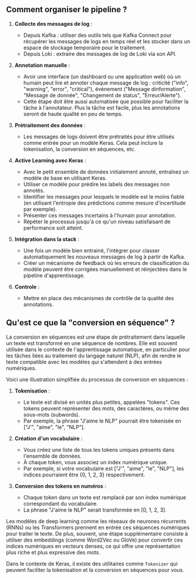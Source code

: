 ## Comment organiser le pipeline ?

1. **Collecte des messages de log** :
   - Depuis Kafka : utiliser des outils tels que Kafka Connect pour récupérer les messages de logs en temps réel et les stocker dans un espace de stockage temporaire pour le traitement.
   - Depuis Loki : extraire des messages de log de Loki via son API.

2. **Annotation manuelle** : 
   - Avoir une interface (un dashboard ou une application web) où un humain peut lire et annoter chaque message de log : criticité ("info", "warning", "error", "critical"), événement ("Message dinformation", "Message de donnée", "Changement de status", "Erreur/Alerte").
   - Cette étape doit être aussi automatisée que possible pour faciliter la tâche à l'annotateur. Plus la tâche est facile, plus les annotations seront de haute qualité en peu de temps.

3. **Prétraitement des données** :
   - Les messages de logs doivent être prétraités pour être utilisés comme entrée pour un modèle Keras. Cela peut inclure la tokenisation, la conversion en séquences, etc.

4. **Active Learning avec Keras** :
   - Avec le petit ensemble de données initialement annoté, entraînez un modèle de base en utilisant Keras.
   - Utiliser ce modèle pour prédire les labels des messages non annotés. 
   - Identifier les messages pour lesquels le modèle est le moins fiable (en utilisant l'entropie des prédictions comme mesure d'incertitude par exemple).
   - Présenter ces messages incertains à l'humain pour annotation.
   - Répéter le processus jusqu'à ce qu'un niveau satisfaisant de performance soit atteint.

5. **Intégration dans la stack** :
   - Une fois un modèle bien entrainé, l'intégrer pour classer automatiquement les nouveaux messages de log à partir de Kafka.
   - Créer un mécanisme de feedback où les erreurs de classification du modèle peuvent être corrigées manuellement et réinjectées dans le pipeline d'apprentissage.

6. **Controle** :
   - Mettre en place des mécanismes de contrôle de la qualité des annotations.


## Qu'est ce que la "conversion en séquence" ?

La conversion en séquences est une étape de prétraitement dans laquelle un texte est transformé en une séquence de nombres. Elle est souvent utilisée dans le contexte de l'apprentissage automatique, en particulier pour les tâches liées au traitement du langage naturel (NLP), afin de rendre le texte compatible avec les modèles qui s'attendent à des entrées numériques.

Voici une illustration simplifiée du processus de conversion en séquences :

1. **Tokenisation** : 
   - Le texte est divisé en unités plus petites, appelées "tokens". Ces tokens peuvent représenter des mots, des caractères, ou même des sous-mots (subwords).
   - Par exemple, la phrase "J'aime le NLP" pourrait être tokenisée en ["J'", "aime", "le", "NLP"].

2. **Création d'un vocabulaire** : 
   - Vous créez une liste de tous les tokens uniques présents dans l'ensemble de données.
   - À chaque token, vous associez un index numérique unique.
   - Par exemple, si votre vocabulaire est ["J'", "aime", "le", "NLP"], les indices pourraient être {0, 1, 2, 3} respectivement.

3. **Conversion des tokens en numéros** : 
   - Chaque token dans un texte est remplacé par son index numérique correspondant du vocabulaire.
   - La phrase "J'aime le NLP" serait transformée en [0, 1, 2, 3].

Les modèles de deep learning comme les réseaux de neurones récurrents (RNNs) ou les Transformers prennent en entrée ces séquences numériques pour traiter le texte. De plus, souvent, une étape supplémentaire consiste à utiliser des embeddings (comme Word2Vec ou GloVe) pour convertir ces indices numériques en vecteurs denses, ce qui offre une représentation plus riche et plus expressive des mots.

Dans le contexte de Keras, il existe des utilitaires comme `Tokenizer` qui peuvent faciliter la tokenisation et la conversion en séquences pour vous.
